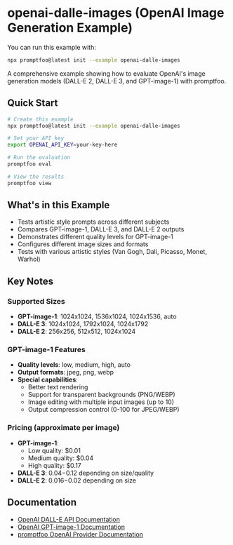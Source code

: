 # openai-dalle-images (OpenAI Image Generation Example)

You can run this example with:

```bash
npx promptfoo@latest init --example openai-dalle-images
```

A comprehensive example showing how to evaluate OpenAI's image generation models (DALL-E 2, DALL-E 3, and GPT-image-1) with promptfoo.

## Quick Start

```bash
# Create this example
npx promptfoo@latest init --example openai-dalle-images

# Set your API key
export OPENAI_API_KEY=your-key-here

# Run the evaluation
promptfoo eval

# View the results
promptfoo view
```

## What's in this Example

- Tests artistic style prompts across different subjects
- Compares GPT-image-1, DALL-E 3, and DALL-E 2 outputs
- Demonstrates different quality levels for GPT-image-1
- Configures different image sizes and formats
- Tests with various artistic styles (Van Gogh, Dali, Picasso, Monet, Warhol)

## Key Notes

### Supported Sizes
- **GPT-image-1**: 1024x1024, 1536x1024, 1024x1536, auto
- **DALL-E 3**: 1024x1024, 1792x1024, 1024x1792  
- **DALL-E 2**: 256x256, 512x512, 1024x1024

### GPT-image-1 Features
- **Quality levels**: low, medium, high, auto
- **Output formats**: jpeg, png, webp
- **Special capabilities**: 
  - Better text rendering
  - Support for transparent backgrounds (PNG/WEBP)
  - Image editing with multiple input images (up to 10)
  - Output compression control (0-100 for JPEG/WEBP)

### Pricing (approximate per image)
- **GPT-image-1**: 
  - Low quality: $0.01
  - Medium quality: $0.04
  - High quality: $0.17
- **DALL-E 3**: $0.04-$0.12 depending on size/quality
- **DALL-E 2**: $0.016-$0.02 depending on size

## Documentation

- [OpenAI DALL-E API Documentation](https://platform.openai.com/docs/guides/images)
- [OpenAI GPT-image-1 Documentation](https://cookbook.openai.com/examples/generate_images_with_gpt_image)
- [promptfoo OpenAI Provider Documentation](https://promptfoo.dev/docs/providers/openai)
